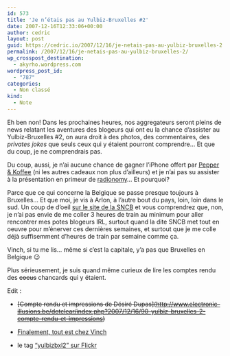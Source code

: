 ```yaml
---
id: 573
title: 'Je n’étais pas au Yulbiz-Bruxelles #2'
date: 2007-12-16T12:33:06+00:00
author: cedric
layout: post
guid: https://cedric.io/2007/12/16/je-netais-pas-au-yulbiz-bruxelles-2.html
permalink: /2007/12/16/je-netais-pas-au-yulbiz-bruxelles-2/
wp_crosspost_destination:
  - akyrho.wordpress.com
wordpress_post_id:
  - "787"
categories:
  - Non classé
kind:
  - Note
---
```

Eh ben non! Dans les prochaines heures, nos aggregateurs seront pleins de news relatant les aventures des blogeurs qui ont eu la chance d’assister au Yulbiz-Bruxelles #2, on aura droit à des photos, des commentaires, des _privates jokes_ que seuls ceux qui y étaient pourront comprendre… Et que du coup, je ne comprendrais pas.

Du coup, aussi, je n’ai aucune chance de gagner l’iPhone offert par [Pepper & Koffee](http://www.pepperkoffee.com/) (ni les autres cadeaux non plus d’ailleurs) et je n’ai pas su assister à la présentation en primeur de [radionomy](http://www.radionomy.com/fr/index.php)… Et pourquoi?

Parce que ce qui concerne la Belgique se passe presque toujours à Bruxelles… Et que moi, je vis à Arlon, à l’autre bout du pays, loin, loin dans le sud. Un coup de d’oeil [sur le site de la SNCB](http://www.b-rail.be/) et vous comprendrez que, non, je n’ai pas envie de me coller 3 heures de train au minimum pour aller rencontrer mes potes blogeurs IRL, surtout quand la dite SNCB met tout en oeuvre pour m’énerver ces dernières semaines, et surtout que je me colle déjà suffisemment d’heures de train par semaine comme ça.

Vinch, si tu me lis… même si c’est la capitale, y’a pas que Bruxelles en Belgique 😉

Plus sérieusement, je suis quand même curieux de lire les comptes rendu des <strike>cocus</strike> chancards qui y étaient.

Edit :

  * <strike>\[Compte rendu et impressions de Désiré Dupas\](http://www.electronic-illusions.be/dotclear/index.php?2007/12/16/90-yulbiz-bruxelles-2-compte-rendu-et-impressions)</strike> 
  * [Finalement, tout est chez Vinch](http://www.vinch.be/blog/2007/12/16/feedback-de-yulbiz-bruxelles-2/)

  * le tag [“yulbizbxl2” sur Flickr](http://flickr.com/search/?q=yulbizbxl2&w=all)